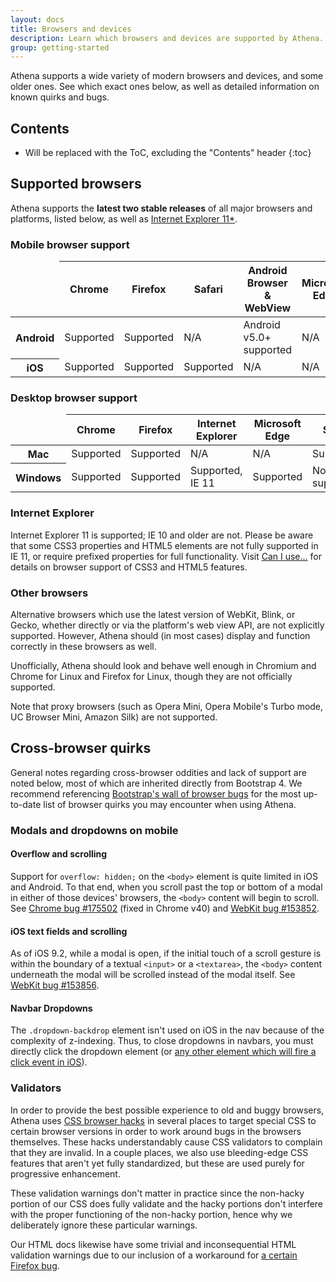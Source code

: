 ```yaml
---
layout: docs
title: Browsers and devices
description: Learn which browsers and devices are supported by Athena.
group: getting-started
---
```


Athena supports a wide variety of modern browsers and devices, and some older ones. See which exact ones below, as well as detailed information on known quirks and bugs.

## Contents

* Will be replaced with the ToC, excluding the "Contents" header
{:toc}

## Supported browsers

Athena supports the **latest two stable releases** of all major browsers and platforms, listed below, as well as [Internet Explorer 11*](#internet-explorer).

### Mobile browser support

<table class="table table-bordered table-responsive">
  <thead class="thead-default">
    <tr>
      <td></td>
      <th>Chrome</th>
      <th>Firefox</th>
      <th>Safari</th>
      <th>Android Browser &amp; WebView</th>
      <th>Microsoft Edge</th>
    </tr>
  </thead>
  <tbody>
    <tr>
      <th scope="row">Android</th>
      <td class="text-success-aw">Supported</td>
      <td class="text-success-aw">Supported</td>
      <td>N/A</td>
      <td class="text-success-aw">Android v5.0+ supported</td>
      <td>N/A</td>
    </tr>
    <tr>
      <th scope="row">iOS</th>
      <td class="text-success-aw">Supported</td>
      <td class="text-success-aw">Supported</td>
      <td class="text-success-aw">Supported</td>
      <td>N/A</td>
      <td>N/A</td>
    </tr>
  </tbody>
</table>

### Desktop browser support

<table class="table table-bordered table-responsive">
  <thead class="thead-default">
    <tr>
      <td></td>
      <th>Chrome</th>
      <th>Firefox</th>
      <th>Internet Explorer</th>
      <th>Microsoft Edge</th>
      <th>Safari</th>
    </tr>
  </thead>
  <tbody>
    <tr>
      <th scope="row">Mac</th>
      <td class="text-success-aw">Supported</td>
      <td class="text-success-aw">Supported</td>
      <td>N/A</td>
      <td>N/A</td>
      <td class="text-success-aw">Supported</td>
    </tr>
    <tr>
      <th scope="row">Windows</th>
      <td class="text-success-aw">Supported</td>
      <td class="text-success-aw">Supported</td>
      <td class="text-success-aw">Supported, IE 11</td>
      <td class="text-success-aw">Supported</td>
      <td class="text-danger-aw">Not supported</td>
    </tr>
  </tbody>
</table>

### Internet Explorer

Internet Explorer 11 is supported; IE 10 and older are not. Please be aware that some CSS3 properties and HTML5 elements are not fully supported in IE 11, or require prefixed properties for full functionality. Visit [Can I use...](http://caniuse.com/) for details on browser support of CSS3 and HTML5 features.

### Other browsers
Alternative browsers which use the latest version of WebKit, Blink, or Gecko, whether directly or via the platform's web view API, are not explicitly supported. However, Athena should (in most cases) display and function correctly in these browsers as well.

Unofficially, Athena should look and behave well enough in Chromium and Chrome for Linux and Firefox for Linux, though they are not officially supported.

Note that proxy browsers (such as Opera Mini, Opera Mobile's Turbo mode, UC Browser Mini, Amazon Silk) are not supported.


## Cross-browser quirks

General notes regarding cross-browser oddities and lack of support are noted below, most of which are inherited directly from Bootstrap 4.  We recommend referencing [Bootstrap's wall of browser bugs](https://getbootstrap.com/docs/4.0/browser-bugs/) for the most up-to-date list of browser quirks you may encounter when using Athena.

### Modals and dropdowns on mobile

#### Overflow and scrolling

Support for `overflow: hidden;` on the `<body>` element is quite limited in iOS and Android. To that end, when you scroll past the top or bottom of a modal in either of those devices' browsers, the `<body>` content will begin to scroll. See [Chrome bug #175502](https://bugs.chromium.org/p/chromium/issues/detail?id=175502) (fixed in Chrome v40) and [WebKit bug #153852](https://bugs.webkit.org/show_bug.cgi?id=153852).

#### iOS text fields and scrolling

As of iOS 9.2, while a modal is open, if the initial touch of a scroll gesture is within the boundary of a textual `<input>` or a `<textarea>`, the `<body>` content underneath the modal will be scrolled instead of the modal itself. See [WebKit bug #153856](https://bugs.webkit.org/show_bug.cgi?id=153856).

#### Navbar Dropdowns

The `.dropdown-backdrop` element isn't used on iOS in the nav because of the complexity of z-indexing. Thus, to close dropdowns in navbars, you must directly click the dropdown element (or [any other element which will fire a click event in iOS](https://developer.mozilla.org/en-US/docs/Web/Events/click#Safari_Mobile)).

### Validators

In order to provide the best possible experience to old and buggy browsers, Athena uses [CSS browser hacks](http://browserhacks.com) in several places to target special CSS to certain browser versions in order to work around bugs in the browsers themselves. These hacks understandably cause CSS validators to complain that they are invalid. In a couple places, we also use bleeding-edge CSS features that aren't yet fully standardized, but these are used purely for progressive enhancement.

These validation warnings don't matter in practice since the non-hacky portion of our CSS does fully validate and the hacky portions don't interfere with the proper functioning of the non-hacky portion, hence why we deliberately ignore these particular warnings.

Our HTML docs likewise have some trivial and inconsequential HTML validation warnings due to our inclusion of a workaround for [a certain Firefox bug](https://bugzilla.mozilla.org/show_bug.cgi?id=654072).
